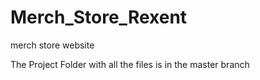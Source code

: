 # Merch_Store_Rexent
merch store website

The Project Folder with all the files is in the master branch

